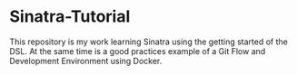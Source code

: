 # Sinatra-Tutorial
This repository is my work learning Sinatra using the getting started of the DSL. At the same time is a good practices example of a Git Flow and Development Environment using Docker.

